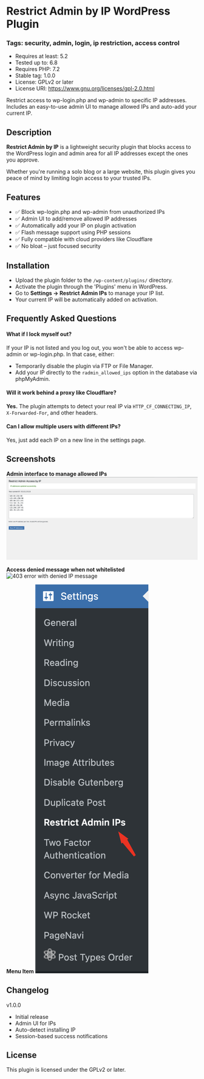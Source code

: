 # Restrict Admin by IP WordPress Plugin

### Tags: security, admin, login, ip restriction, access control

- Requires at least: 5.2
- Tested up to: 6.8
- Requires PHP: 7.2
- Stable tag: 1.0.0
- License: GPLv2 or later
- License URI: https://www.gnu.org/licenses/gpl-2.0.html

Restrict access to wp-login.php and wp-admin to specific IP addresses. Includes an easy-to-use admin UI to manage allowed IPs and auto-add your current IP.

## Description

**Restrict Admin by IP** is a lightweight security plugin that blocks access to the WordPress login and admin area for all IP addresses except the ones you approve.

Whether you're running a solo blog or a large website, this plugin gives you peace of mind by limiting login access to your trusted IPs.

## Features

- ✅ Block wp-login.php and wp-admin from unauthorized IPs
- ✅ Admin UI to add/remove allowed IP addresses
- ✅ Automatically add your IP on plugin activation
- ✅ Flash message support using PHP sessions
- ✅ Fully compatible with cloud providers like Cloudflare
- ✅ No bloat – just focused security

## Installation

- Upload the plugin folder to the `/wp-content/plugins/` directory.
- Activate the plugin through the 'Plugins' menu in WordPress.
- Go to **Settings → Restrict Admin IPs** to manage your IP list.
- Your current IP will be automatically added on activation.

## Frequently Asked Questions

#### What if I lock myself out?

If your IP is not listed and you log out, you won't be able to access wp-admin or wp-login.php. In that case, either:

- Temporarily disable the plugin via FTP or File Manager.
- Add your IP directly to the `radmin_allowed_ips` option in the database via phpMyAdmin.

#### Will it work behind a proxy like Cloudflare?

**Yes.** The plugin attempts to detect your real IP via `HTTP_CF_CONNECTING_IP`, `X-Forwarded-For`, and other headers.

#### Can I allow multiple users with different IPs?

Yes, just add each IP on a new line in the settings page.

## Screenshots

**Admin interface to manage allowed IPs**
![Settings page showing allowed IPs](https://github.com/anupamsahoo/Restrict-Admin-by-IP/blob/main/assets/screenshot-1.jpg)

**Access denied message when not whitelisted**
![403 error with denied IP message](https://github.com/anupamsahoo/Restrict-Admin-by-IP/blob/main/assets/screenshot-3.png)

**Menu Item**
![403 error with denied IP message](https://github.com/anupamsahoo/Restrict-Admin-by-IP/blob/main/assets/screenshot-2.jpg)

## Changelog

v1.0.0

- Initial release
- Admin UI for IPs
- Auto-detect installing IP
- Session-based success notifications

## License

This plugin is licensed under the GPLv2 or later.
